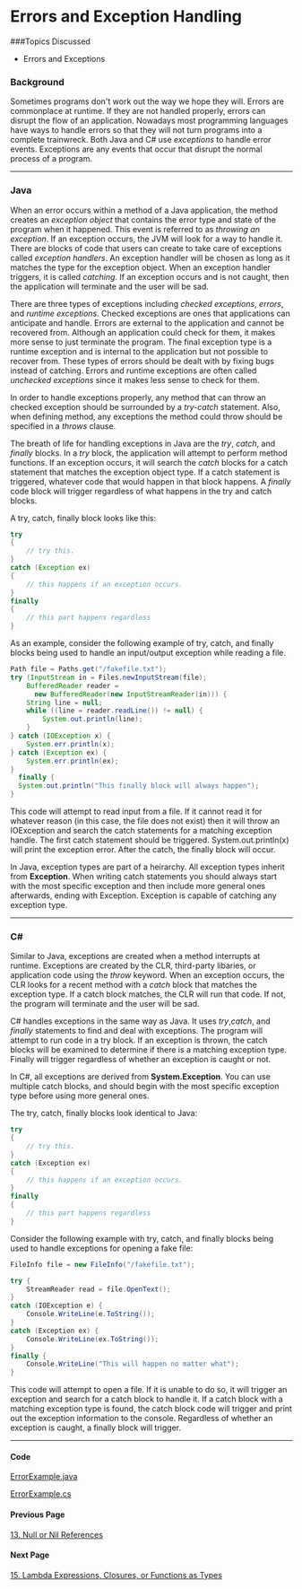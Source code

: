 # Errors and Exception Handling
###Topics Discussed
* Errors and Exceptions

### Background
Sometimes programs don't work out the way we hope they will. Errors are commonplace at runtime. If they are not handled properly, errors can disrupt the flow of an application. Nowadays most programming languages have ways to handle errors so that they will not turn programs into a complete trainwreck. Both Java and C# use *exceptions* to handle error events. Exceptions are any events that occur that disrupt the normal process of a program.

---

### Java
When an error occurs within a method of a Java application, the method creates an *exception object* that contains the error type and state of the program when it happened. This event is referred to as *throwing an exception*. If an exception occurs, the JVM will look for a way to handle it. There are blocks of code that users can create to take care of exceptions called *exception handlers*. An exception handler will be chosen as long as it matches the type for the exception object. When an exception handler triggers, it is called *catching*. If an exception occurs and is not caught, then the application will terminate and the user will be sad.

There are three types of exceptions including *checked exceptions*, *errors*, and *runtime exceptions*. Checked exceptions are ones that applications can anticipate and handle. Errors are external to the application and cannot be recovered from. Although an application could check for them, it makes more sense to just terminate the program. The final exception type is a runtime exception and is internal to the application but not possible to recover from. These types of errors should be dealt with by fixing bugs instead of catching. Errors and runtime exceptions are often called *unchecked exceptions* since it makes less sense to check for them.

In order to handle exceptions properly, any method that can throw an checked exception should be surrounded by a *try-catch* statement. Also, when defining method, any exceptions the method could throw should be specified in a *throws* clause.

The breath of life for handling exceptions in Java are the *try*, *catch*, and *finally* blocks. In a *try* block, the application will attempt to perform method functions. If an exception occurs, it will search the *catch* blocks for a catch statement that matches the exception object type. If a catch statement is triggered, whatever code that would happen in that block happens. A *finally* code block will trigger regardless of what happens in the try and catch blocks.

A try, catch, finally block looks like this:
```java
try
{
    // try this.
}
catch (Exception ex)
{
    // this happens if an exception occurs.
}
finally
{
    // this part happens regardless
}
```
As an example, consider the following example of try, catch, and finally blocks being used to handle an input/output exception while reading a file.

```java
Path file = Paths.get("/fakefile.txt");
try (InputStream in = Files.newInputStream(file);
    BufferedReader reader =
      new BufferedReader(new InputStreamReader(in))) {
    String line = null;
    while ((line = reader.readLine()) != null) {
        System.out.println(line);
    }
} catch (IOException x) {
    System.err.println(x);
} catch (Exception ex) {
    System.err.println(ex);
}
  finally {
  System.out.println("This finally block will always happen");
}
```
This code will attempt to read input from a file. If it cannot read it for whatever reason (in this case, the file does not exist) then it will throw an IOException and search the catch statements for a matching exception handle. The first catch statement should be triggered. System.out.println(x) will print the exception error. After the catch, the finally block will occur.

In Java, exception types are part of a heirarchy. All exception types inherit from **Exception**. When writing catch statements you should always start with the most specific exception and then include more general ones afterwards, ending with Exception. Exception is capable of catching any exception type.

---

### C#
Similar to Java, exceptions are created when a method interrupts at runtime. Exceptions are created by the CLR, third-party libaries, or application code using the *throw* keyword. When an exception occurs, the CLR looks for a recent method with a *catch* block that matches the exception type. If a catch block matches, the CLR will run that code. If not, the program will terminate and the user will be sad.

C# handles exceptions in the same way as Java. It uses *try*,*catch*, and *finally* statements to find and deal with exceptions. The program will attempt to run code in a try block. If an exception is thrown, the catch blocks will be examined to determine if there is a matching exception type. Finally will trigger regardless of whether an exception is caught or not.

In C#, all exceptions are derived from **System.Exception**. You can use multiple catch blocks, and should begin with the most specific exception type before using more general ones.

The try, catch, finally blocks look identical to Java:
```csharp
try
{
    // try this.
}
catch (Exception ex)
{
    // this happens if an exception occurs.
}
finally
{
    // this part happens regardless
}
```

Consider the following example with try, catch, and finally blocks being used to handle exceptions for opening a fake file:
```csharp
FileInfo file = new FileInfo("/fakefile.txt");

try {
    StreamReader read = file.OpenText();
}
catch (IOException e) {
    Console.WriteLine(e.ToString());
}
catch (Exception ex) {
    Console.WriteLine(ex.ToString());
}
finally {
    Console.WriteLine("This will happen no matter what");
}
```

This code will attempt to open a file. If it is unable to do so, it will trigger an exception and search for a catch block to handle it. If a catch block with a matching exception type is found, the catch block code will trigger and print out the exception information to the console. Regardless of whether an exception is caught, a finally block will trigger.

----
#### Code
[ErrorExample.java](ErrorExample.java)

[ErrorExample.cs](ErrorExample.cs)

#### Previous Page
[13. Null or Nil References](13NullOrNilReferences.md)

#### Next Page
[15. Lambda Expressions, Closures, or Functions as Types](15LambdaExpressions.md)
